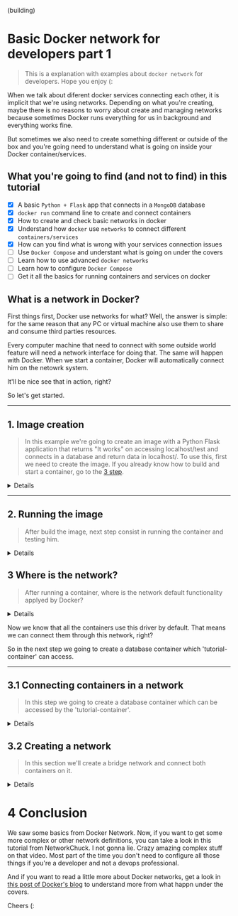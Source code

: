 (building)

# Basic Docker network for developers part 1

>This is a explanation with examples about `docker network` for developers. Hope you enjoy (:

When we talk about diferent docker services connecting each other, it is implicit that we're using networks. Depending on what you're creating, maybe there is no reasons to worry about create and managing networks because sometimes Docker runs everything for us in background and everything works fine. 

But sometimes we also need to create something different or outside of the box and you're going need to understand what is going on inside your Docker container/services.

## What you're going to find (and not to find) in this tutorial

- [x] A basic `Python + Flask` app that connects in a `MongoDB` database
- [x] `docker run` command line to create and connect containers
- [x] How to create and check basic networks in docker
- [x] Understand how `docker` use `networks` to connect different `containers/services`
- [x] How can you find what is wrong with your services connection issues
- [ ] Use `Docker Compose` and understant what is going on under the covers
- [ ] Learn how to use advanced `docker networks`
- [ ] Learn how to configure `Docker Compose`
- [ ] Get it all the basics for running containers and services on docker 

## What is a network in Docker?

First things first, Docker use networks for what? Well, the answer is simple: for the same reason that any PC or virtual machine also use them to share and consume third parties resources. 

Every computer machine that need to connect with some outside world feature will need a network interface for doing that. The same will happen with Docker. When we start a container, Docker will automatically connect him on the netowrk system. 

It'll be nice see that in action, right? 

So let's get started.

---

## 1. Image creation
>In this example we're going to create an image with a Python Flask application that returns "It works" on accessing localhost/test and connects in a database and return data in localhost/. To use this, first we need to create the image. If you already know how to build and start a container, go to the [3 step](#3-where-is-the-network).

<details>

In the /tutorial folder, type the command below:

`docker build . -t tutorial-image`

This going to create an image using the Dockerfile in that folder. This file includes just two important elements:

1. the installation of all dependencies inside the requirements.txt file that includes `Flask` and `flask-mongoengine` packages
2. the exposure of the 5000 port that is default when using Flask

After run the command, we can check if the image was created by typing `docker images`:

![image](/assets/img/0.png)

</details>

---
## 2. Running the image
> After build the image, next step consist in running the container and testing him.
<details>

To running the image, we can type the command below:

`docker run --name tutorial-container -p 80:5000 -d tutorial-image`

After running the command above, we can check this out by typing the `docker ps` and searching for the "tutorial-container" in the list.

<div>

![image](/assets/img/0.1.png)
</div>

If the status is up and running, this means that we're able to access the `flask` application on the following address: `http://localhost/test` and see the API result telling that "It works!".

<div align="center">

![image](/assets/img/1.png)

</div>

Here is what the command are actually doing:

1. --name able us to set a name to the container, as can be verified in the `docker ps` result. If we skip this, Docker will set a name randomly for us.
2. -p flag is very important to make the application works. If we jump over this, nothing will work by accessing localhost/test. -p means that we're connecting the 80 port of the host to the 5000 port of the container. Remember the `expose 5000` in the Dockerfile and that the Flask uses this port by default? Whitout this flag we're not able to reach the application running inside the container.
3. -d flag is just to run the container in background mode, so we can keep using the terminal to run some other commands.
4. Last but not least, the "tutorial-image" is just the image that we wanna run.

</details>


## 3 Where is the network?
> After running a container, where is the network default functionality applyed by Docker?

<details>

By default, Docker have three default network modes: bridge, host and none. We can see this by typing `docker network ls`:

![image](/assets/img/2.png)

Those are some of the [default Docker network drivers](https://docs.docker.com/network/). Bridge, the first one, as his name suggests, is used by containers that need to communicate. This is the default network driver of any container when we don't specify a driver. Also, this is the most commom drive that we're going to use for simple services aplications and architectures.

Host is a driver that allows the container bind to the host network. If we used this driver, that means the container would beacome just like any other machine inside the network host.

Finally, the none driver means that really there is none network enable on the running container.

><small>In the [Docker documentation there is also the overlay, ipvlan and macvlan](https://docs.docker.com/network/) drivers. But in this article we're going to use bridge only. If you want more examples of those other drivers, check out the [conclusion](#4-conclusion) topic after reading (:</small>

As we saw, bridge is the default driver of any non specified network container. So, our tutorial-container must be using this driver. We can see if this is true by accessing the network or the container inspector.

Typing `docker network inspect bridge` it will show us the bridge driver configuration. And in some point there is an object called "Containers" that contains all the containers using this driver.

<div align="center">

![image](/assets/img/3.png)

</div>

And the `docker container inspect tutorial-container` also will show us the inspector where in some point it'll be and object called "Networks" that list the networks used by the tutorial-container.

<div align="center">

![image](/assets/img/4.png)

</div>

</details>

Now we know that all the containers use this driver by default. That means we can connect them through this network, right? 

So in the next step we going to create a database container which 'tutorial-container' can access.

---

## 3.1 Connecting containers in a network
> In this step we going to create a database container which can be accessed by the 'tutorial-container'.

<details>
First things first, let's access the `localhost/` address and see what happens.

<div align="center">

![image](/assets/img/5.png)
<small>If you try it, you'll get an 500 error.</small>
</div>

This is happening because when we try to reach the localhost root address, the `Flask` application try to connect in a `Mongodb` database and retrieve all the data inside him. You can verify this by openning and reading the comments whithin the [app.py file in the tutorial folder](/tutorial/app.py).

> To solve this problem, let's try to create a Mongo container.

First things first, let take a look on the [docker image MongoDB documentation](https://hub.docker.com/_/mongo). To create a container using Mongo we can run the "mongo" official image and set the environment variables to match with the ones in the app.py file.

`docker run -e MONGO_INITDB_ROOT_USERNAME=admin -e MONGO_INITDB_ROOT_PASSWORD=admin -d --name tutorial-mongo-container mongo`

If you don't have the mongo image on your local cache, Docker will download it on Docker Hub and run the container with name "tutorial-mongo-container" or any other name that you want.  You can check this out by typing `docker images` and `docker ps` to check the mongo image followed by the running container.

And as you can imagine, while the container has been created, Docker set him to the bridge network driver.

We can run the same command before to get a list of containers using bridge driver: `docker network inspect bridge`. And in the containers list we can found the mongodb container.

<div align="center">

![](/assets/img/6.png)
<small>The same will happen if we run the docker container inspect tutorial-mongo-container. Bridge will be there in the network settings.</small>
</div>

Now, when we access the `localhost`, maybe a empty list of data will be sort in the screem?

The answer is: no. The same Internal Server Error will appear. 

This is happening because we need to connect in a network.

</details>

## 3.2 Creating a network
> In this section we'll create a bridge network and connect both containers on it. 

<details>

To do this, first let's stop the containers and after the network creation we can start them using the container network flag.

`docker stop tutorial-mongo-container tutorial-container`

To create a new Docker bridge network, just type the command below:

`docker network create tutorial-network`

Docker uses the bridge driver as default to create containers and also to create networks. Running `docker network ls` you be able to see the network in the list:

<div align="center">

![image](/assets/img/7.png)

</div>

Now, when on run the containers we must use the --network flag to specify the network that we just created. 

`docker run -e MONGO_INITDB_ROOT_USERNAME=admin -e MONGO_INITDB_ROOT_PASSWORD=admin -d --name tutorial-mongo-container --network tutorial-network mongo`

`docker run --name tutorial-container -p 80:5000 -d --network tutorial-network tutorial-image`

To certify that both containers are in the same network, we can inspect the tutrial-network by typing

`docker network inspect tutorial-network`

<div align="center">

![image](/assets/img/8.png)

</div>

And when we access the `localhost`, we expect to see a empty list of data. But this will not happn. The same Internal Server Error will appear. But Why?

The answer is simple. In the app.py file, on the mongodb configuration, the "host" attribute needto be set with the database ip address or domain. 

But when we're using Docker in this situation, we do not need to get the ip address and set manually. We can just use the container name as the domain because Docker implements an internal DNS (Domain Name Service) that can handdle everything for us. Cool isn't?

The tutorial-image generated with the app.py we're using "mongo" as the domain name of the database. To be able to connect in our mongo container we can fix in two ways:

1. Stop the tutorial-container, delete his image, update the app.py file to use the name of our container, build the image again and run the container.
2. Just stop the mongo container and start it again using "mongo" as the container name.

As the second solution is more simples for this example, I'll choose this one. 

1. docker stop tutorial-mongo-container
2. docker run -e MONGO_INITDB_ROOT_USERNAME=admin -e MONGO_INITDB_ROOT_PASSWORD=admin -d --network tutorial-network --name mongo mongo

<div align="center">

![](/assets/img/9.png)

</div>

Now our application container is successfully reaching the database container and retrieve all his data (in this case there is no one, but you get the idea).

</details>

# 4 Conclusion

We saw some basics from Docker Network. Now, if you want to get some more complex or other network definitions, you can take a look in <a src="https://www.youtube.com/watch?v=bKFMS5C4CG0">this tutorial</a> from NetworkChuck. I not gonna lie. Crazy amazing complex stuff on that video. Most part of the time you don't need to configure all those things if you're a developer and not a devops professional. 

And if you want to read a little more about Docker networks, get a look in [this post of Docker's blog](https://www.docker.com/blog/understanding-docker-networking-drivers-use-cases/) to understand more from what happn under the covers.

Cheers (:
